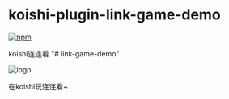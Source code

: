 # koishi-plugin-link-game-demo

[![npm](https://img.shields.io/npm/v/koishi-plugin-link-game-demo?style=flat-square)](https://www.npmjs.com/package/koishi-plugin-fei-linkgame)

koishi连连看
"# link-game-demo" 

![logo](https://github.com/WhySoRed/link-game-demo/assets/151643237/c4a8072b-f981-4ced-91b5-1bba3f344721)

在koishi玩连连看~
